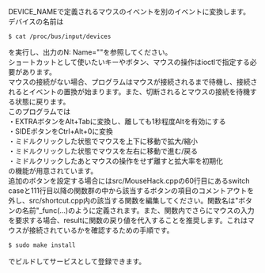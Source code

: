 DEVICE_NAMEで定義されるマウスのイベントを別のイベントに変換します。\
デバイスの名前は
```
$ cat /proc/bus/input/devices
```
を実行し、出力のN: Name=""を参照してください。\
ショートカットとして使いたいキーやボタン、マウスの操作はioctlで指定する必要があります。\
マウスの接続がない場合、プログラムはマウスが接続されるまで待機し、接続されるとイベントの置換が始まります。また、切断されるとマウスの接続を待機する状態に戻ります。\
このプログラムでは\
・EXTRAボタンをAlt+Tabに変換し、離しても1秒程度Altを有効にする\
・SIDEボタンをCtrl+Alt+0に変換\
・ミドルクリックした状態でマウスを上下に移動で拡大/縮小\
・ミドルクリックした状態でマウスを左右に移動で進む/戻る\
・ミドルクリックしたあとマウスの操作をせず離すと拡大率を初期化\
の機能が用意されています。\
追加のボタンを設定する場合にはsrc/MouseHack.cppの60行目にあるswitch caseと111行目以降の関数群の中から該当するボタンの項目のコメントアウトを外し、src/shortcut.cpp内の該当する関数を編集してください。関数名は"ボタンの名前"_func(...)のように定義されます。また、関数内でさらにマウスの入力を要求する場合、resultに関数の戻り値を代入することを推奨します。これはマウスが接続されているかを確認するための手順です。
```sh
$ sudo make install
```
でビルドしてサービスとして登録できます。
